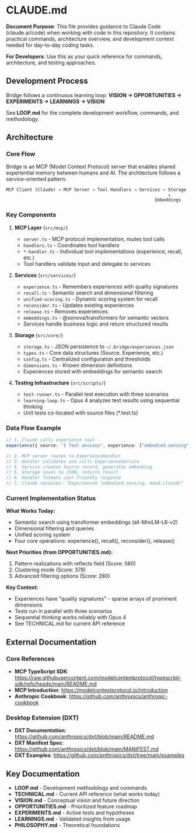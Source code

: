 # CLAUDE.md

**Document Purpose**: This file provides guidance to Claude Code (claude.ai/code) when working with code in this
repository. It contains practical commands, architecture overview, and development context needed for day-to-day coding
tasks.

**For Developers**: Use this as your quick reference for commands, architecture, and testing approaches.

## Development Process

Bridge follows a continuous learning loop: **VISION → OPPORTUNITIES → EXPERIMENTS → LEARNINGS → VISION**

See **LOOP.md** for the complete development workflow, commands, and methodology.

## Architecture

### Core Flow

Bridge is an MCP (Model Context Protocol) server that enables shared experiential memory between humans and AI. The
architecture follows a service-oriented pattern:

```text
MCP Client (Claude) → MCP Server → Tool Handlers → Services → Storage
                                                              ↓
                                                         Embeddings
```

### Key Components

1. **MCP Layer** (`src/mcp/`)
   - `server.ts` - MCP protocol implementation, routes tool calls
   - `handlers.ts` - Coordinates tool handlers
   - `*-handler.ts` - Individual tool implementations (experience, recall, etc.)
   - Tool handlers validate input and delegate to services

2. **Services** (`src/services/`)
   - `experience.ts` - Remembers experiences with quality signatures
   - `recall.ts` - Semantic search and dimensional filtering
   - `unified-scoring.ts` - Dynamic scoring system for recall
   - `reconsider.ts` - Updates existing experiences
   - `release.ts` - Removes experiences
   - `embeddings.ts` - @xenova/transformers for semantic vectors
   - Services handle business logic and return structured results

3. **Storage** (`src/core/`)
   - `storage.ts` - JSON persistence to `~/.bridge/experiences.json`
   - `types.ts` - Core data structures (Source, Experience, etc.)
   - `config.ts` - Centralized configuration and thresholds
   - `dimensions.ts` - Known dimension definitions
   - Experiences stored with embeddings for semantic search

4. **Testing Infrastructure** (`src/scripts/`)
   - `test-runner.ts` - Parallel test execution with three scenarios
   - `learning-loop.ts` - Opus 4 analyzes test results using sequential thinking
   - Unit tests co-located with source files (*.test.ts)

### Data Flow Example

```typescript
// 1. Claude calls experience tool
experience({ source: "I feel anxious", experience: ["embodied.sensing", "mood.closed"] })

// 2. MCP server routes to ExperienceHandler
// 3. Handler validates and calls ExperienceService
// 4. Service creates Source record, generates embedding
// 5. Storage saves to JSON, returns result
// 6. Handler formats user-friendly response
// 7. Claude receives: "Experienced (embodied.sensing, mood.closed)"
```

### Current Implementation Status

**What Works Today:**
- Semantic search using transformer embeddings (all-MiniLM-L6-v2)
- Dimensional filtering and queries
- Unified scoring system
- Four core operations: experience(), recall(), reconsider(), release()

**Next Priorities (from OPPORTUNITIES.md):**
1. Pattern realizations with reflects field (Score: 560)
2. Clustering mode (Score: 378)
3. Advanced filtering options (Score: 280)

**Key Context:**
- Experiences have "quality signatures" - sparse arrays of prominent dimensions
- Tests run in parallel with three scenarios
- Sequential thinking works reliably with Opus 4
- See TECHNICAL.md for current API reference

## External Documentation

### Core References
- **MCP TypeScript SDK**:
https://raw.githubusercontent.com/modelcontextprotocol/typescript-sdk/refs/heads/main/README.md
- **MCP Introduction**: https://modelcontextprotocol.io/introduction
- **Anthropic Cookbook**: https://github.com/anthropics/anthropic-cookbook

### Desktop Extension (DXT)
- **DXT Documentation**: https://github.com/anthropics/dxt/blob/main/README.md
- **DXT Manifest Spec**: https://github.com/anthropics/dxt/blob/main/MANIFEST.md
- **DXT Examples**: https://github.com/anthropics/dxt/tree/main/examples

## Key Documentation

- **LOOP.md** - Development methodology and commands
- **TECHNICAL.md** - Current API reference (what works today)
- **VISION.md** - Conceptual vision and future direction
- **OPPORTUNITIES.md** - Prioritized feature roadmap
- **EXPERIMENTS.md** - Active tests and hypotheses
- **LEARNINGS.md** - Validated insights from usage
- **PHILOSOPHY.md** - Theoretical foundations